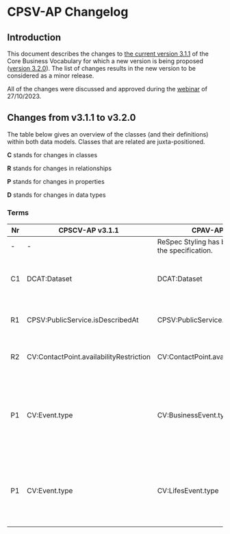 # CPSV-AP Changelog

## Introduction

This document describes the changes to [the current version 3.1.1](https://semiceu.github.io/CPSV-AP/releases/3.1.1/) of the Core Business Vocabulary for which a new version is being proposed ([version 3.2.0](https://semiceu.github.io/CPSV-AP/releases/3.2.0/)). The list of changes results in the new version to be considered as a minor release.

All of the changes were discussed and approved during the [webinar](https://joinup.ec.europa.eu/collection/semic-support-centre/event/webinar-review-core-vocabularies) of 27/10/2023.

## Changes from v3.1.1 to v3.2.0 
The table below gives an overview of the classes (and their definitions) within both data models. Classes that are related are juxta-positioned.

**C** stands for changes in classes

**R** stands for changes in relationships

**P** stands for changes in properties

**D** stands for changes in data types

### Terms
| Nr | CPSCV-AP v3.1.1 | CPAV-AP v3.2.0 | Rationale                                | GitHub/Change                                                                                                                              |
| -- | ------------------------------- | ------------------------------- | ---------------------------------------- | ------------------------------------------------------------------------------------------------------------------------------------------ |
| - | - | ReSpec Styling has been applied to the specification.| - | - |
| C1 | DCAT:Dataset                              | DCAT:Dataset                   | The defenition was changed to comply with the autoritativ source. | [#103](https://github.com/SEMICeu/CPSV-AP/issues/103) |
| R1 | CPSV:PublicService.isDescribedAt                              | CPSV:PublicService.isPartOf                   | dct:isPartOf is the inverse relation of dct:hasPart | [#76](https://github.com/SEMICeu/CPSV-AP/issues/76) |
| R2 | CV:ContactPoint.availabilityRestriction         | CV:ContactPoint.availabilityRestriction                   | Additional clarification was provided in the usage note | [#115](https://github.com/SEMICeu/CPSV-AP/issues/115) |
| P1 | CV:Event.type         | CV:BusinessEvent.type                  | The property has been moved to BusinessEvent allowing for the recommendation for the usage of the [Business Event codelist](https://op.europa.eu/en/web/eu-vocabularies/dataset/-/resource?uri=http://publications.europa.eu/resource/dataset/business-event). | [#120](https://github.com/SEMICeu/CPSV-AP/issues/120) |
| P1 | CV:Event.type         | CV:LifesEvent.type                  | The property has been moved to LifeEvent allowing for the recommendation for the usage of the [Life Events codelist](https://op.europa.eu/en/web/eu-vocabularies/dataset/-/resource?uri=http://publications.europa.eu/resource/dataset/life-event). | [#120](https://github.com/SEMICeu/CPSV-AP/issues/120) |




